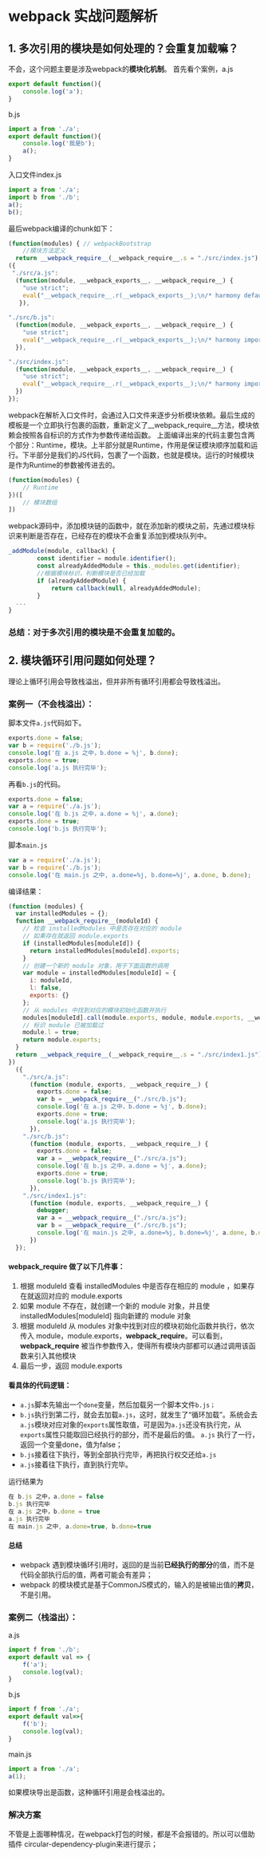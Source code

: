 # webpack 实战问题解析

## 1. 多次引用的模块是如何处理的？会重复加载嘛？
不会，这个问题主要是涉及webpack的**模块化机制**。
首先看个案例，a.js
```javascript
export default function(){
    console.log('a');
}
```
b.js
```javascript
import a from './a';
export default function(){
    console.log('我是b');
    a();
}
```
入口文件index.js
```javascript
import a from './a';
import b from './b';
a();
b();
```
最后webpack编译的chunk如下：
```javascript
(function(modules) { // webpackBootstrap
	//模块方法定义
  return __webpack_require__(__webpack_require__.s = "./src/index.js");
({
 "./src/a.js":
  (function(module, __webpack_exports__, __webpack_require__) {
    "use strict";
    eval("__webpack_require__.r(__webpack_exports__);\n/* harmony default export */ __webpack_exports__[\"default\"] = (function(){\n    console.log('a');\n});\n\n//# sourceURL=webpack:///./src/a.js?");
   }),
  
"./src/b.js":
  (function(module, __webpack_exports__, __webpack_require__) {
    "use strict";
    eval("__webpack_require__.r(__webpack_exports__);\n/* harmony import */ var _a__WEBPACK_IMPORTED_MODULE_0__ = __webpack_require__(/*! ./a */ \"./src/a.js\");\n\n/* harmony default export */ __webpack_exports__[\"default\"] = (function(){\n    console.log('我是b');\n    Object(_a__WEBPACK_IMPORTED_MODULE_0__[\"default\"])();\n});\n\n//# sourceURL=webpack:///./src/b.js?");
  }),

"./src/index.js":
  (function(module, __webpack_exports__, __webpack_require__) {
  	"use strict";
  	eval("__webpack_require__.r(__webpack_exports__);\n/* harmony import */ var _a__WEBPACK_IMPORTED_MODULE_0__ = __webpack_require__(/*! ./a */ \"./src/a.js\");\n/* harmony import */ var _b__WEBPACK_IMPORTED_MODULE_1__ = __webpack_require__(/*! ./b */ \"./src/b.js\");\n// function component() {\n//     var element = document.createElement('div');\n//     // Lodash（目前通过一个 script 脚本引入）对于执行这一行是必需的\n//     element.innerHTML = _.join(['Hello', 'webpack'], ' ');\n//     return element;\n//   }\n  \n//   document.body.appendChild(component());\n\n\n\nObject(_a__WEBPACK_IMPORTED_MODULE_0__[\"default\"])();\nObject(_b__WEBPACK_IMPORTED_MODULE_1__[\"default\"])();\n\n//# sourceURL=webpack:///./src/index.js?");
  })
});
```
webpack在解析入口文件时，会通过入口文件来逐步分析模块依赖。最后生成的模板是一个立即执行包裹的函数，重新定义了__webpack_require__方法，模块依赖会按照各自标识的方式作为参数传递给函数。
上面编译出来的代码主要包含两个部分：Runtime，模块。上半部分就是Runtime，作用是保证模块顺序加载和运行。下半部分是我们的JS代码，包裹了一个函数，也就是模块。运行的时候模块是作为Runtime的参数被传进去的。
```javascript
(function(modules) {
    // Runtime
})([
    // 模块数组
])
```
webpack源码中，添加模块链的函数中，就在添加新的模块之前，先通过模块标识来判断是否存在，已经存在的模块不会重复添加到模块队列中。
```javascript
_addModule(module, callback) {
		const identifier = module.identifier();
		const alreadyAddedModule = this._modules.get(identifier);
		//根据模块标识，判断模块是否已经加载
		if (alreadyAddedModule) {
			return callback(null, alreadyAddedModule);
		}
  ...
}
```
### 总结：对于多次引用的模块是不会重复加载的。
## 2. 模块循环引用问题如何处理？
理论上循环引用会导致栈溢出，但并非所有循环引用都会导致栈溢出。
### 案例一（不会栈溢出）：
脚本文件`a.js`代码如下。
```javascript
exports.done = false;
var b = require('./b.js');
console.log('在 a.js 之中，b.done = %j', b.done);
exports.done = true;
console.log('a.js 执行完毕');
```
再看`b.js`的代码。
```javascript
exports.done = false;
var a = require('./a.js');
console.log('在 b.js 之中，a.done = %j', a.done);
exports.done = true;
console.log('b.js 执行完毕');
```
脚本`main.js`
```javascript
var a = require('./a.js');
var b = require('./b.js');
console.log('在 main.js 之中, a.done=%j, b.done=%j', a.done, b.done);
```
编译结果：
```javascript
(function (modules) {
  var installedModules = {};
  function __webpack_require__(moduleId) {
    // 检查 installedModules 中是否存在对应的 module
    // 如果存在就返回 module.exports
    if (installedModules[moduleId]) {
      return installedModules[moduleId].exports;
    }
    // 创建一个新的 module 对象，用于下面函数的调用
    var module = installedModules[moduleId] = {
      i: moduleId,
      l: false,
      exports: {}
    };
    // 从 modules 中找到对应的模块初始化函数并执行
    modules[moduleId].call(module.exports, module, module.exports, __webpack_require__);
    // 标识 module 已被加载过
    module.l = true;
    return module.exports;
  }
  return __webpack_require__(__webpack_require__.s = "./src/index1.js");
})
  ({
    "./src/a.js":
      (function (module, exports, __webpack_require__) {
        exports.done = false;
        var b = __webpack_require__("./src/b.js");
        console.log('在 a.js 之中，b.done = %j', b.done);
        exports.done = true;
        console.log('a.js 执行完毕');
      }),
    "./src/b.js":
      (function (module, exports, __webpack_require__) {
        exports.done = false;
        var a = __webpack_require__("./src/a.js");
        console.log('在 b.js 之中，a.done = %j', a.done);
        exports.done = true;
        console.log('b.js 执行完毕');
      }),
    "./src/index1.js":
      (function (module, exports, __webpack_require__) {
        debugger;
        var a = __webpack_require__("./src/a.js");
        var b = __webpack_require__("./src/b.js");
        console.log('在 main.js 之中, a.done=%j, b.done=%j', a.done, b.done);
      })
  });
```
#### __webpack_require__ 做了以下几件事：

1. 根据 moduleId 查看 installedModules 中是否存在相应的 module ，如果存在就返回对应的 module.exports
2. 如果 module 不存在，就创建一个新的 module 对象，并且使 installedModules[moduleId] 指向新建的 module 对象
3. 根据 moduleId 从 modules 对象中找到对应的模块初始化函数并执行，依次传入 module，module.exports，__webpack_require__。可以看到，__webpack_require__ 被当作参数传入，使得所有模块内部都可以通过调用该函数来引入其他模块
4. 最后一步，返回 module.exports



#### 看具体的代码逻辑：

- `a.js`脚本先输出一个`done`变量，然后加载另一个脚本文件`b.js；`
- `b.js`执行到第二行，就会去加载`a.js`，这时，就发生了“循环加载”。系统会去`a.js`模块对应对象的`exports`属性取值，可是因为`a.js`还没有执行完，从`exports`属性只能取回已经执行的部分，而不是最后的值。 `a.js` 执行了一行，返回一个变量done，值为false；
- `b.js`接着往下执行，等到全部执行完毕，再把执行权交还给`a.js`
- `a.js`接着往下执行，直到执行完毕。

运行结果为
```javascript
在 b.js 之中，a.done = false
b.js 执行完毕
在 a.js 之中，b.done = true
a.js 执行完毕
在 main.js 之中, a.done=true, b.done=true
```
#### 总结

- webpack 遇到模块循环引用时，返回的是当前**已经执行的部分**的值，而不是代码全部执行后的值，两者可能会有差异；
- webpack 的模块模式是基于CommonJS模式的，输入的是被输出值的**拷贝**，不是引用。
### 案例二（栈溢出）：
a.js
```javascript
import f from './b';
export default val => {
    f('a');
    console.log(val);
}
```
b.js
```javascript
import f from './a';
export default val=>{
    f('b');
    console.log(val);
}
```
main.js
```javascript
import a from './a';
a(1);
```
如果模块导出是函数，这种循环引用是会栈溢出的。
### 解决方案
不管是上面哪种情况，在webpack打包的时候，都是不会报错的。所以可以借助插件
 circular-dependency-plugin来进行提示；

